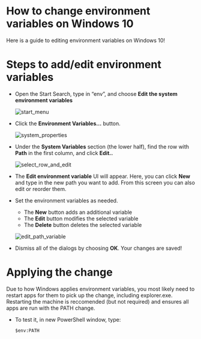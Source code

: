 # How to change environment variables on Windows 10

Here is a guide to editing environment variables on Windows 10!

# Steps to add/edit environment variables

- Open the Start Search, type in “env”, and choose **Edit the system environment variables**

  ![start_menu](https://user-images.githubusercontent.com/57333028/112717528-69f8dd80-8f13-11eb-8873-5d97ab9044c7.png)

- Click the **Environment Variables…** button.

  ![system_properties](https://user-images.githubusercontent.com/57333028/112717543-809f3480-8f13-11eb-82ae-485e64148f3a.png)

- Under the **System Variables** section (the lower half), find the row with **Path** in the first column, and click **Edit..**

  ![select_row_and_edit](https://user-images.githubusercontent.com/57333028/112718247-c3fba200-8f17-11eb-8d46-832a2a2c15cc.png)

- The **Edit environment variable** UI will appear. Here, you can click **New** and type in the new path you want to add. From this screen you can also edit or reorder them.

- Set the environment variables as needed.
  - The **New** button adds an additional variable
  - The **Edit** button modifies the selected variable
  - The **Delete** button deletes the selected variable

  ![edit_path_variable](https://user-images.githubusercontent.com/57333028/112718290-045b2000-8f18-11eb-801c-a6772d6c2376.png)

- Dismiss all of the dialogs by choosing **OK**. Your changes are saved!

# Applying the change
Due to how Windows applies environment variables, you most likely need to restart apps for them to pick up the change, including explorer.exe. Restarting the machine is reccomended (but not required) and ensures all apps are run with the PATH change.

- To test it, in new PowerShell window, type:
   ```
   $env:PATH
   ```
